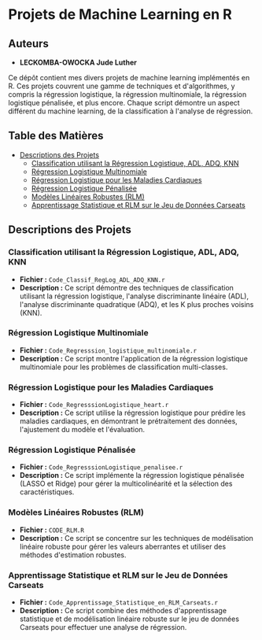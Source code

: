 # Projets de Machine Learning en R

## Auteurs
- **LECKOMBA-OWOCKA Jude Luther**

Ce dépôt contient mes divers projets de machine learning implémentés en R. Ces projets couvrent une gamme de techniques et d'algorithmes, y compris la régression logistique, la régression multinomiale, la régression logistique pénalisée, et plus encore. Chaque script démontre un aspect différent du machine learning, de la classification à l'analyse de régression.

## Table des Matières

- [Descriptions des Projets](#descriptions-des-projets)
  - [Classification utilisant la Régression Logistique, ADL, ADQ, KNN](#classification-utilisant-la-régression-logistique-adl-adq-knn)
  - [Régression Logistique Multinomiale](#régression-logistique-multinomiale)
  - [Régression Logistique pour les Maladies Cardiaques](#régression-logistique-pour-les-maladies-cardiaques)
  - [Régression Logistique Pénalisée](#régression-logistique-pénalisée)
  - [Modèles Linéaires Robustes (RLM)](#modèles-linéaires-robustes-rlm)
  - [Apprentissage Statistique et RLM sur le Jeu de Données Carseats](#apprentissage-statistique-et-rlm-sur-le-jeu-de-données-carseats)

## Descriptions des Projets

### Classification utilisant la Régression Logistique, ADL, ADQ, KNN
- **Fichier :** `Code_Classif_RegLog_ADL_ADQ_KNN.r`
- **Description :** Ce script démontre des techniques de classification utilisant la régression logistique, l'analyse discriminante linéaire (ADL), l'analyse discriminante quadratique (ADQ), et les K plus proches voisins (KNN).

### Régression Logistique Multinomiale
- **Fichier :** `Code_Regresssion_logistique_multinomiale.r`
- **Description :** Ce script montre l'application de la régression logistique multinomiale pour les problèmes de classification multi-classes.

### Régression Logistique pour les Maladies Cardiaques
- **Fichier :** `Code_RegresssionLogistique_heart.r`
- **Description :** Ce script utilise la régression logistique pour prédire les maladies cardiaques, en démontrant le prétraitement des données, l'ajustement du modèle et l'évaluation.

### Régression Logistique Pénalisée
- **Fichier :** `Code_RegresssionLogistique_penalisee.r`
- **Description :** Ce script implémente la régression logistique pénalisée (LASSO et Ridge) pour gérer la multicolinéarité et la sélection des caractéristiques.

### Modèles Linéaires Robustes (RLM)
- **Fichier :** `CODE_RLM.R`
- **Description :** Ce script se concentre sur les techniques de modélisation linéaire robuste pour gérer les valeurs aberrantes et utiliser des méthodes d'estimation robustes.

### Apprentissage Statistique et RLM sur le Jeu de Données Carseats
- **Fichier :** `Code_Apprentissage_Statistique_en_RLM_Carseats.r`
- **Description :** Ce script combine des méthodes d'apprentissage statistique et de modélisation linéaire robuste sur le jeu de données Carseats pour effectuer une analyse de régression.
